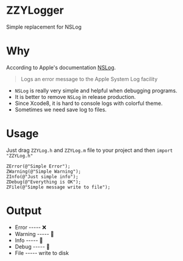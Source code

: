 # ZZYLogger
Simple replacement for NSLog

# Why
According to Apple's documentation [NSLog](https://developer.apple.com/documentation/foundation/1395275-nslog).
>Logs an error message to the Apple System Log facility

* `NSLog` is really very simple and helpful when debugging programs.
* It is better to remove `NSLog` in release production.
* Since Xcode8, it is hard to console logs with colorful theme.
* Sometimes we need save log to files.

# Usage
Just drag `ZZYLog.h` and `ZZYLog.m` file to your project and then `import "ZZYLog.h"`

```objc
ZError(@"Simple Error");
ZWarning(@"Simple Warning");
ZInfo(@"Just simple info");
ZDebug(@"Everything is OK");
ZFile(@"Simple message write to file");
```
# Output
* Error   -----  ❌
* Warning -----  🍋
* Info    -----  🍏
* Debug   -----  🍎
* File    -----  write to disk

